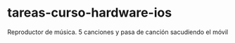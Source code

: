 # tareas-curso-hardware-ios
Reproductor de música.
5 canciones y pasa de canción sacudiendo el móvil
